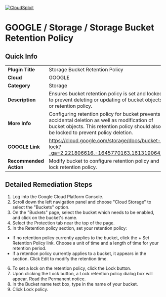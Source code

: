 [![CloudSploit](https://cloudsploit.com/img/logo-new-big-text-100.png "CloudSploit")](https://cloudsploit.com)

# GOOGLE / Storage / Storage Bucket Retention Policy

## Quick Info

| | |
|-|-|
| **Plugin Title** | Storage Bucket Retention Policy |
| **Cloud** | GOOGLE |
| **Category** | Storage |
| **Description** | Ensures bucket retention policy is set and locked to prevent deleting or updating of bucket objects or retention policy. |
| **More Info** | Configuring retention policy for bucket prevents accidental deletion as well as modification of bucket objects. This retention policy should also be locked to prevent policy deletion. |
| **GOOGLE Link** | https://cloud.google.com/storage/docs/bucket-lock?_ga=2.221806616.-1645770163.1613190642 |
| **Recommended Action** | Modify bucket to configure retention policy and lock retention policy. |

## Detailed Remediation Steps
1. Log into the Google Cloud Platform Console.
2. Scroll down the left navigation panel and choose "Cloud Storage" to select the "Buckets" option.
3. On the "Buckets" page, select the bucket which needs to be enabled, and click on the bucket's name.
4. Select the Protection tab near the top of the page.
5. In the Retention policy section, set your retention policy:
  - If no retention policy currently applies to the bucket, click the + Set Retention Policy link. Choose a unit of time and a length of time for your retention period.
  - If a retention policy currently applies to a bucket, it appears in the section. Click Edit to modify the retention time.
6. To set a lock on the retention policy, click the Lock button.
7. Upon clicking the Lock button, a Lock retention policy dialog box will appear. Read the Permanent notice. 
8. In the Bucket name text box, type in the name of your bucket.
9. Click Lock policy.